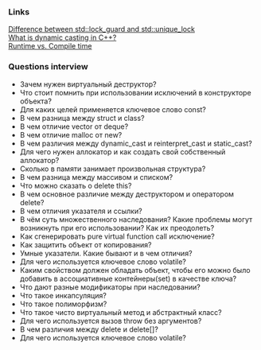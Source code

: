 ### Links
[Difference between std::lock_guard and std::unique_lock](http://jakascorner.com/blog/2016/02/lock_guard-and-unique_lock.html)   
[What is dynamic casting in C++?](https://www.educative.io/edpresso/what-is-dynamic-casting-in-cpp)   
[Runtime vs. Compile time](https://stackoverflow.com/questions/846103/runtime-vs-compile-time)    
### Questions interview
- Зачем нужен виртуальный деструктор?
- Что стоит помнить при использовании исключений в конструкторе объекта?
- Для каких целей применяется ключевое слово const?
- В чем разница между struct и class?
- В чем отличие vector от deque?
- В чем отличие malloc от new?
- В чем различия между dynamic_cast и reinterpret_cast и static_cast?
- Для чего нужен аллокатор и как создать свой собственный аллокатор?
- Сколько в памяти занимает произвольная структура?   
- В чем разница между массивом и списком?
- Что можно сказать о delete this?
- В чем основное различие между деструктором и оператором delete?
- В чем отличия указателя и ссылки?
- В чём суть множественного наследования? Какие проблемы могут возникнуть при его использовании? Как их преодолеть?
- Как сгенерировать pure virtual function call исключение?
- Как защитить объект от копирования?
- Умные указатели. Какие бывают и в чем отличия?
- Для чего используется ключевое слово volatile?
- Каким свойством должен обладать объект, чтобы его можно было добавить в ассоциативные контейнеры(set) в качестве ключа?
- Что дают разные модификаторы при наследовании?
- Что такое инкапсуляция?
- Что такое полиморфизм?
- Что такое чисто виртуальный метод и абстрактный класс?
- Для чего используется вызов throw без аргументов?
- В чем различия между delete и delete[]?
- Для чего используется ключевое слово volatile?
